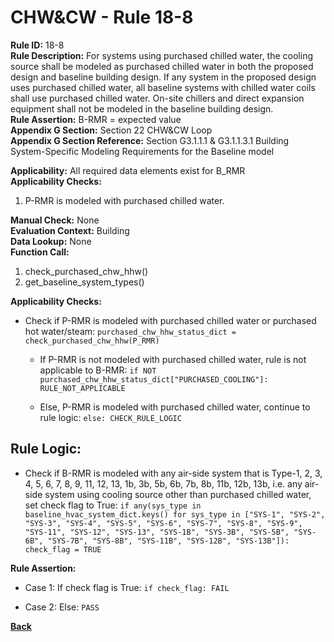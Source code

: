 
# CHW&CW - Rule 18-8  

**Rule ID:** 18-8  
**Rule Description:** For systems using purchased chilled water, the cooling source shall be modeled as purchased chilled water in both the proposed design and baseline building design. If any system in the proposed design uses purchased chilled water, all baseline systems with chilled water coils shall use purchased chilled water. On-site chillers and direct expansion equipment shall not be modeled in the baseline building design.  
**Rule Assertion:** B-RMR = expected value  
**Appendix G Section:** Section 22 CHW&CW Loop  
**Appendix G Section Reference:** Section G3.1.1.1 & G3.1.1.3.1 Building System-Specific Modeling Requirements for the Baseline model  

**Applicability:** All required data elements exist for B_RMR  
**Applicability Checks:**  

1. P-RMR is modeled with purchased chilled water.

**Manual Check:** None  
**Evaluation Context:** Building  
**Data Lookup:** None  
**Function Call:**  

1. check_purchased_chw_hhw()
2. get_baseline_system_types()

**Applicability Checks:**

- Check if P-RMR is modeled with purchased chilled water or purchased hot water/steam: `purchased_chw_hhw_status_dict = check_purchased_chw_hhw(P_RMR)`

  - If P-RMR is not modeled with purchased chilled water, rule is not applicable to B-RMR: `if NOT purchased_chw_hhw_status_dict["PURCHASED_COOLING"]: RULE_NOT_APPLICABLE`

  - Else, P-RMR is modeled with purchased chilled water, continue to rule logic: `else: CHECK_RULE_LOGIC`

## Rule Logic:  

- Check if B-RMR is modeled with any air-side system that is Type-1, 2, 3, 4, 5, 6, 7, 8, 9, 11, 12, 13, 1b, 3b, 5b, 6b, 7b, 8b, 11b, 12b, 13b, i.e. any air-side system using cooling source other than purchased chilled water, set check flag to True: `if any(sys_type in baseline_hvac_system_dict.keys() for sys_type in ["SYS-1", "SYS-2", "SYS-3", "SYS-4", "SYS-5", "SYS-6", "SYS-7", "SYS-8", "SYS-9", "SYS-11", "SYS-12", "SYS-13", "SYS-1B", "SYS-3B", "SYS-5B", "SYS-6B", "SYS-7B", "SYS-8B", "SYS-11B", "SYS-12B", "SYS-13B"]): check_flag = TRUE`

**Rule Assertion:**

- Case 1: If check flag is True: `if check_flag: FAIL`

- Case 2: Else: `PASS`

**[Back](../_toc.md)**

